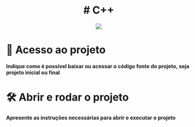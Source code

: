 <h1 align="center"> # C++ </h1>
 
<p align="center"><img src="http://img.shields.io/static/v1?label=STATUS&message=%20&color=GREEN&style=for-the-badge"/></p>

# 📁 Acesso ao projeto
**Indique como é possível baixar ou acessar o código fonte do projeto, seja projeto inicial ou final**
# 🛠️ Abrir e rodar o projeto
**Apresente as instruções necessárias para abrir e executar o projeto**